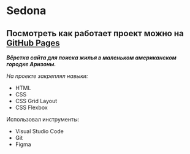 # Sedona
 
## Посмотреть как работает проект можно на [GitHub Pages](https://evgeniy-br.github.io/Sedona/)

***Вёрстка сайта для поиска жилья в маленьком американском городке Аризоны.***

*На проекте закреплял навыки:*

* HTML
* CSS
* CSS Grid Layout
* CSS Flexbox

Использовал инструменты:

* Visual Studio Code
* Git
* Figma

